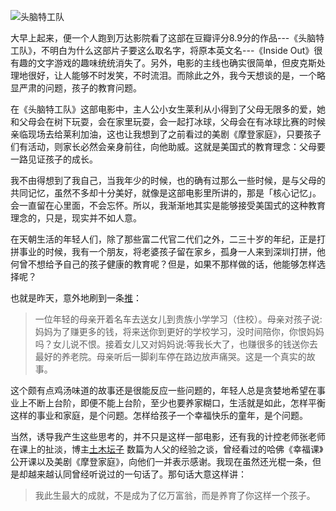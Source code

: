 ![头脑特工队](http://7ktu2f.com1.z0.glb.clouddn.com/inside-out6.jpg)

大早上起来，便一个人跑到万达影院看了这部在豆瓣评分8.9分的作品---《头脑特工队》，不明白为什么这部片子要这么取名字，将原本英文名---《Inside Out》很有趣的文字游戏的趣味统统消失了。另外，电影的主线也确实很简单，但皮克斯处理地很好，让人能够不时发笑，不时流泪。而除此之外，我今天想谈的是，一个略显严肃的问题，孩子的教育问题。

在《头脑特工队》这部电影中，主人公小女生莱利从小得到了父母无限多的爱，她和父母会在树下玩耍，会在家里玩耍，会一起打冰球，父母会在有冰球比赛的时候亲临现场去给莱利加油，这也让我想到了之前看过的美剧《摩登家庭》，只要孩子们有活动，则家长必然会亲身前往，向他助威。这就是美国式的教育理念：父母要一路见证孩子的成长。

我不由得想到了我自己，当我年少的时候，也的确有过那么一些时候，是与父母的共同记忆，虽然不多却十分美好，就像是这部电影里所讲的，那是「核心记忆」。会一直留在心里面，不会忘怀。所以，我渐渐地其实是能够接受美国式的这种教育理念的，只是，现实并不如人意。

在天朝生活的年轻人们，除了那些富二代官二代们之外，二三十岁的年纪，正是打拼事业的时候，我有一个朋友，将老婆孩子留在家乡，孤身一人来到深圳打拼，他何曾不想给予自己的孩子健康的教育呢？但是，如果不那样做的话，他能够怎样选择呢？

也就是昨天，意外地刷到一条[推](https://twitter.com/szshu)：

>一位年轻的母亲开着名车去送女儿到贵族小学学习（住校）。母亲对孩子说:妈妈为了赚更多的钱，将来送你到更好的学校学习，没时间陪你，你恨妈妈吗？女儿说不恨。接着女儿又对妈妈说:等我长大了，也赚很多的钱送你去最好的养老院。母亲听后一脚刹车停在路边放声痛哭。这是一个真实的故事。


这个颇有点鸡汤味道的故事还是很能反应一些问题的，年轻人总是贪婪地希望在事业上不断上台阶，即便不能上台阶，至少也要养家糊口，生活就是如此，怎样平衡这样的事业和家庭，是个问题。怎样给孩子一个幸福快乐的童年，是个问题。

当然，诱导我产生这些思考的，并不只是这样一部电影，还有我的计控老师张老师在课上的扯淡，博主[土木坛子](https://tumutanzi.com/) 数篇为人父的经验之谈，曾经看过的哈佛《幸福课》公开课以及美剧《摩登家庭》，向他们一并表示感谢。我现在虽然还光棍一条，但是却越来越认同曾经听说过的一句话了。那句话大意这样讲：

>我此生最大的成就，不是成为了亿万富翁，而是养育了你这样一个孩子。
